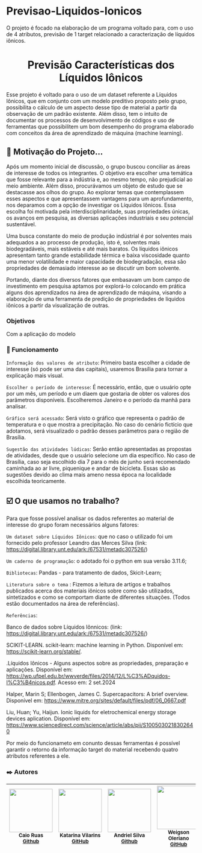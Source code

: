 # Previsao-Liquidos-Ionicos
O projeto é focado na elaboração de um programa voltado para, com o uso de 4 atributos, previsão de 1 target relacionado a caracterização de líquidos iônicos.



# <h1 align="center"> Previsão Características dos Líquidos Iônicos </h1>
  Esse projeto é voltado para o uso de um dataset referente a Líquidos Iônicos, que em conjunto com um modelo preditivo proposto pelo grupo, possibilita o cálculo de um aspecto desse tipo de material a partir da observação de um padrão existente. Além disso, tem o intuito de documentar os processos de desenvolvimento de códigos e uso de ferramentas que possibilitem um bom desempenho do programa elaborado com conceitos da área de aprendizado de máquina (machine learning).
 
 
## 📖 Motivação do Projeto...
   Após um momento inicial de discussão, o grupo buscou conciliar as áreas de interesse de todos os integrantes. O objetivo era escolher uma temática que fosse relevante para a indústria e, ao mesmo tempo, não prejudicial ao meio ambiente. Além disso, procurávamos um objeto de estudo que se destacasse aos olhos do grupo. Ao explorar temas que contemplassem esses aspectos e que apresentassem vantagens para um aprofundamento, nos deparamos com a opção de investigar os Líquidos Iônicos. Essa escolha foi motivada pela interdisciplinaridade, suas propriedades únicas, os avanços em pesquisa, as diversas aplicações industriais e seu potencial sustentável.
  
  Uma busca constante do meio de produção indústrial é por solventes mais adequados a ao processo de produção, isto é, solventes mais biodegradáveis, mais estáveis e até mais baratos. Os líquidos iônicos apresentam tanto grande estabilidade térmica e baixa viscosidade quanto uma menor volatilidade e maior capacidade de biodegradação, essa são propriedades de demasiado interesse ao se discutir um bom solvente.
  
  Portando, diante dos diversos fatores que embasavam um bom campo de investimento em pesquisa aptamos por explorá-lo colocando em prática alguns dos aprendizados na área de aprendizado de máquina, visando a elaboração de uma ferramenta de predição de propriedades de líquidos iônicos a partir da visualização de outras. 


### Objetivos
  Com a aplicação do modelo 
### 🧰 Funcionamento

 `Informação dos valores de atributo`: Primeiro basta escolher a cidade de interesse (só pode ser uma das capitais), usaremos Brasília para tornar a explicação mais visual.

 `Escolher o período de interesse`: É necessário, então, que o usuário opte por um mês, um período e um diaem que gostaria de obter os valores dos parâmetros disponíveis. Escolheremos Janeiro e o período da manhã para analisar.

 `Gráfico será acessado`: Será visto o gráfico que representa o padrão de temperatura e o que mostra a precipitação. No caso do cenário fictício que adotamos, será visualizado o padrão desses parâmetros para o região de Brasília.

 `Sugestão das atividades lúdicas`: Serâo então apresentadas as propostas de atividades, desde que o usuário selecione um dia específico. No caso de Brasília, caso seja escolhido dia 7 para o mês de junho será recomendado caminhada ao ar livre, piquenique e andar de bicicleta. Essas são as sugestões devido ao clima mais ameno nessa época na localidade escolhida teoricamente.

 ## ☑️ O que usamos no trabalho?
 
Para que fosse possível analisar os dados referentes ao material de interesse do grupo foram necessários alguns fatores:

`Um dataset sobre Líquidos Iônicos`: que no caso o utilizado foi um fornecido pelo professor Leandro das Merces Silva (link: https://digital.library.unt.edu/ark:/67531/metadc307526/)

`Um caderno de programação`:  o adotado foi o python em sua versão 3.11.6;

`Bibliotecas`: Pandas - para tratamento de dados, Skicit-Learn;

`Literatura sobre o tema` : Fizemos a leitura de artigos e trabalhos publicados acerca dos materiais iônicos sobre como são utilizados, sintetizados e como se comportam diante de diferentes situações. (Todos estão documentados na área de referências).

`Referências`: 

Banco de dados sobre Líquidos Iônnicos: (link: https://digital.library.unt.edu/ark:/67531/metadc307526/)​

SCIKIT-LEARN. scikit-learn: machine learning in Python. Disponível em: <https://scikit-learn.org/stable/>. ​

.Líquidos Iônicos - Alguns aspectos sobre as propriedades, preparação e aplicações. Disponível em: <https://wp.ufpel.edu.br/wwverde/files/2014/12/L%C3%ADquidos-I%C3%B4nicos.pdf​>. Acesso em: 2 set.2024

Halper, Marin S; Ellenbogen, James C. Supercapacitors: A brief overview. Disponível em: <https://www.mitre.org/sites/default/files/pdf/06_0667.pdf>

Liu, Huan; Yu, Haijun. Ionic liquids for eletrochemical energy storage devices aplication. Disponível em: <https://www.sciencedirect.com/science/article/abs/pii/S1005030218302640>
 


Por meio do funcionameto em conunto dessas ferramentas é possível garantir o retorno da informação target do material recebendo quatro atributos referentes a ele.

### ✒️ Autores

| <img loading="lazy" src="https://avatars.githubusercontent.com/CaioRuas24010" width=115><br> <sub>Caio Ruas<br> [Github](https://github.com/CaioRuas24010) </sub>|  <img loading="lazy" src="https://avatars.githubusercontent.com/KatarinaVilarins" width=115><br><sub>Katarina Vilarins<br> [GitHub](https://github.com/KatarinaVilarins) </sub> |  <img loading="lazy" src="https://avatars.githubusercontent.com/Andriel24044" width=115><br><sub>Andriel Silva<br> [Github](https://github.com/Andriel24044) </sub> | <img loading="lazy" src="https://avatars.githubusercontent.com/Weigson" width=115><br><sub>Weigson Oleriano<br> [GitHub](https://github.com/Weigson) </sub> |
| :---: | :---: | :---: | :---: |

